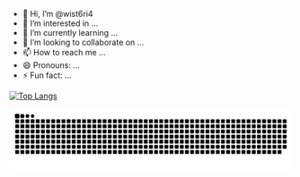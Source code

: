 -   👋 Hi, I’m @wist6ri4
-   👀 I’m interested in ...
-   🌱 I’m currently learning ...
-   💞️ I’m looking to collaborate on ...
-   📫 How to reach me ...
-   😄 Pronouns: ...
-   ⚡ Fun fact: ...

[![Top Langs](https://github-readme-stats.vercel.app/api/top-langs/?username=wist6ri4&theme=dark)](https://github.com/anuraghazra/github-readme-stats)

<!---
wist6ri4/wist6ri4 is a ✨ special ✨ repository because its `README.md` (this file) appears on your GitHub profile.
You can click the Preview link to take a look at your changes.
--->

<picture>
  <source media="(prefers-color-scheme: dark)" srcset="https://raw.githubusercontent.com/obregonia1/obregonia1/master/img/snake-dark.svg">
  <source media="(prefers-color-scheme: light)" srcset="https://raw.githubusercontent.com/obregonia1/obregonia1/master/img/snake.svg">
  <img alt="github contribution grid snake animation" src="https://raw.githubusercontent.com/obregonia1/obregonia1/master/img/snake.svg">
</picture>
